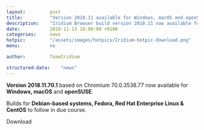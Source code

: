 ```yaml
---
layout: 		post
title:  		"Version 2018.11 available for Windows, macOS and openSUSE"
description: 	"Iridium Browser build version 2018.11 now available for Windows, macOS and openSUSE"
date:	 		2018-11-13 18:00:00 +0100
categories:		news
hotpic:			"/assets/images/hotpics/Iridium-hotpic-download.png"
menu:			no

author:			TeamIridium

structured-data:	"news"
---
```


**Version 2018.11.70.1** based on Chromium 70.0.3538.77 now available for **Windows, macOS** and **openSUSE**.   

Builds for **Debian-based systems, Fedora, Red Hat Enterprise Linux & CentOS** to follow in due course.    

<a id="download-parser2" class="button download" title="download Iridium Browser">Download</a>